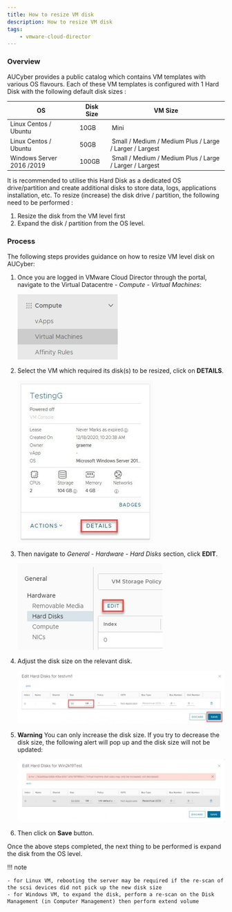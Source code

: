 ```yaml
---
title: How to resize VM disk
description: How to resize VM disk
tags:
    - vmware-cloud-director
---
```


### Overview

AUCyber provides a public catalog which contains VM templates with various OS flavours. Each of these VM templates is configured with 1 Hard Disk with the following default disk sizes :  

| OS  | Disk Size | VM Size |
| --- | --- | --- |
| Linux Centos / Ubuntu | 10GB |  Mini |
| Linux Centos / Ubuntu | 50GB |  Small / Medium / Medium Plus / Large / Larger / Largest |
| Windows Server 2016 /2019 | 100GB |  Small / Medium / Medium Plus / Large / Larger / Largest |
  
It is recommended to utilise this Hard Disk as a dedicated OS drive/partition and create additional disks to store data, logs, applications installation, etc. To resize (increase) the disk drive / partition, the following need to be performed :

1. Resize the disk from the VM level first
1. Expand the disk / partition from the OS level.

### Process

The following steps provides guidance on how to resize VM level disk on AUCyber:

1. Once you are logged in VMware Cloud Director through the portal, navigate to the Virtual Datacentre - _Compute - Virtual Machines_:  

    ![Virtual Machines](./assets/nav_virtual_machines.jpg)

1. Select the VM which required its disk(s) to be resized, click on **DETAILS**.

    ![Virtual Machine Detail](./assets/details.jpg)

1. Then navigate to _General - Hardware - Hard Disks_ section, click **EDIT**.  

    ![Edit VM](./assets/edit_vm.jpg)

1. Adjust the disk size on the relevant disk.  

    ![Edit Disk](./assets/edit_disk.jpg)

1. **Warning** You can only increase the disk size. If you try to decrease the disk size, the following alert will pop up and the disk size will not be updated:  

    ![Decrease Disk](./assets/decrease_disk.jpg)

1. Then click on **Save** button.

Once the above steps completed, the next thing to be performed is expand the disk from the OS level.

!!! note

    - for Linux VM, rebooting the server may be required if the re-scan of the scsi devices did not pick up the new disk size
    - for Windows VM, to expand the disk, perform a re-scan on the Disk Management (in Computer Management) then perform extend volume
